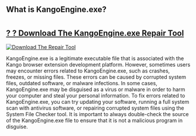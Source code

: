 ## What is KangoEngine.exe? 

# <h2><a href="https://exedetect.com/download.php?KangoEngine.exe">? ? Download The KangoEngine.exe Repair Tool</a></h2>

[![Download The Repair Tool](https://exedetect.com/download-button.jpg)](https://exedetect.com/download.php?KangoEngine.exe)

KangoEngine.exe is a legitimate executable file that is associated with the Kango browser extension development platform. However, sometimes users may encounter errors related to KangoEngine.exe, such as crashes, freezes, or missing files. These errors can be caused by corrupted system files, outdated software, or malware infections. In some cases, KangoEngine.exe may be disguised as a virus or malware in order to harm your computer and steal your personal information. To fix errors related to KangoEngine.exe, you can try updating your software, running a full system scan with antivirus software, or repairing corrupted system files using the System File Checker tool. It is important to always double-check the source of the KangoEngine.exe file to ensure that it is not a malicious program in disguise.